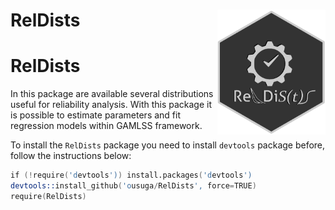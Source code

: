  RelDists <img src="man/figures/RelDists4.3_gris.png" align="right" height="200" align="right"/>
======================

# RelDists
In this package are available several distributions useful for reliability analysis. With this package it is possible to estimate parameters and fit regression models within GAMLSS framework.

To install the `RelDists` package you need to install `devtools` package before, follow the instructions below:

```s
if (!require('devtools')) install.packages('devtools')
devtools::install_github('ousuga/RelDists', force=TRUE)
require(RelDists)
```
